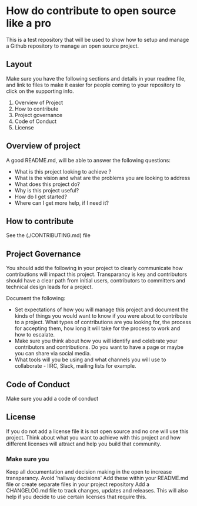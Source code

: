 # How do contribute to open source like a pro

This is a test repository that will be used to show how to setup and manage a Github repository to manage an open source project.

## Layout

Make sure you have the following sections and details in your readme file, and link to files to make it easier for people coming to your repository to click on the supporting info.

1. Overview of Project
2. How to contribute
3. Project governance
4. Code of Conduct
5. License

## Overview of project

A good README.md, will be able to answer the following questions:

* What is this project looking to achieve ?
* What is the vision and what are the problems you are looking to address
* What does this project do?
* Why is this project useful?
* How do I get started?
* Where can I get more help, if I need it?

## How to contribute

See the (./CONTRIBUTING.md) file

## Project Governance

You should add the following in your project to clearly communicate how contributions will impact this project. Transparancy is key and contributors should have a clear path from initial users, contributors to committers and technical design leads for a project.

Document the following:

* Set expectations of how you will manage this project and document the kinds of things you would want to know if you were about to contribute to a project. What types of contributions are you looking for, the process for accepting them, how long it will take for the process to work and how to escalate.
* Make sure you think about how you will identify and celebrate your contributors and contributions. Do you want to have a page or maybe you can share via social media.
* What tools will you be using and what channels you will use to collaborate - IIRC, Slack, mailing lists for example.

## Code of Conduct

Make sure you add a code of conduct [](./CODE_OF_CONDUCT.md)

## License

If you do not add a license file it is not open source and no one will use this project. Think about what you want to achieve with this project and how different licenses will attract and help you build that community.

### Make sure you

Keep all documentation and decision making in the open to increase transparancy. Avoid 'hallway decisions'
Add these within your README.md file or create separate files in your project repository
Add a CHANGELOG.md file to track changes, updates and releases. This will also help if you decide to use certain licenses that require this.
